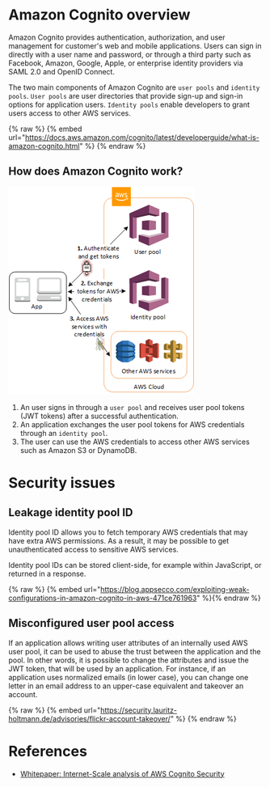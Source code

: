 # Amazon Cognito overview

Amazon Cognito provides authentication, authorization, and user management for customer's web and mobile applications. Users can sign in directly with a user name and password, or through a third party such as Facebook, Amazon, Google, Apple, or enterprise identity providers via SAML 2.0 and OpenID Connect.

The two main components of Amazon Cognito are `user pools` and `identity pools`. `User pools` are user directories that provide sign-up and sign-in options for application users. `Identity pools` enable developers to grant users access to other AWS services.

{% raw %} {% embed url="https://docs.aws.amazon.com/cognito/latest/developerguide/what-is-amazon-cognito.html" %} {% endraw %}

## How does Amazon Cognito work?

![](img/scenario-cup-cib2.png)

1. An user signs in through a `user pool` and receives user pool tokens (JWT tokens) after a successful authentication.
2. An application exchanges the user pool tokens for AWS credentials through an `identity pool`.
3. The user can use the AWS credentials to access other AWS services such as Amazon S3 or DynamoDB.

# Security issues

## Leakage identity pool ID

Identity pool ID allows you to fetch temporary AWS credentials that may have extra AWS permissions. As a result, it may be possible to get unauthenticated access to sensitive AWS services.

Identity pool IDs can be stored client-side, for example within JavaScript, or returned in a response.

{% raw %} {% embed url="https://blog.appsecco.com/exploiting-weak-configurations-in-amazon-cognito-in-aws-471ce761963" %}{% endraw %} 

## Misconfigured user pool access

If an application allows writing user attributes of an internally used AWS user pool, it can be used to abuse the trust between the application and the pool. In other words, it is possible to change the attributes and issue the JWT token, that will be used by an application. For instance, if an application uses normalized emails (in lower case), you can change one letter in an email address to an upper-case equivalent and takeover an account.

{% raw %} {% embed url="https://security.lauritz-holtmann.de/advisories/flickr-account-takeover/" %} {% endraw %} 

# References

- [Whitepaper: Internet-Scale analysis of AWS Cognito Security](https://andresriancho.com/wp-content/uploads/2019/06/whitepaper-internet-scale-analysis-of-aws-cognito-security.pdf)
